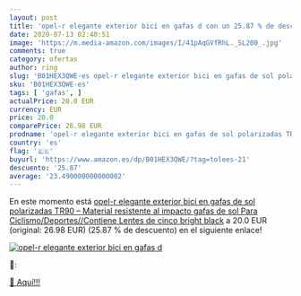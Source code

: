 ```yaml
---
layout: post
title: 'opel-r elegante exterior bici en gafas d con un 25.87 % de descuento'
date: 2020-07-13 02:40:51
image: 'https://m.media-amazon.com/images/I/41pAqGVfRhL._SL200_.jpg'
comments: true
category: ofertas
author: ring
slug: 'B01HEX3QWE-es opel-r elegante exterior bici en gafas de sol polarizadas...'
sku: 'B01HEX3QWE-es'
tags: [ 'gafas', ]
actualPrice: 20.0 EUR
currency: EUR
price: 20.0
comparePrice: 26.98 EUR
prodname: 'opel-r elegante exterior bici en gafas de sol polarizadas TR90 – Material resistente al impacto gafas de sol Para Ciclismo/Deportes//Contiene Lentes de cinco  bright black'
country: 'es'
flag: '🇪🇸'
buyurl: 'https://www.amazon.es/dp/B01HEX3QWE/?tag=tolees-21'
descuento: '25.87'
average: '23.490000000000002'
---
```


En este momento está [opel-r elegante exterior bici en gafas de sol polarizadas TR90 – Material resistente al impacto gafas de sol Para Ciclismo/Deportes//Contiene Lentes de cinco  bright black](https://www.amazon.es/dp/B01HEX3QWE/?tag=tolees-21) a 20.0 EUR (original: 26.98 EUR) (25.87 %  de descuento) en el siguiente enlace!

[![opel-r elegante exterior bici en gafas d](https://m.media-amazon.com/images/I/41pAqGVfRhL._SL200_.jpg)](https://www.amazon.es/dp/B01HEX3QWE/?tag=tolees-21)

🔎:


[🛒 Aquí!!!](https://www.amazon.es/dp/B01HEX3QWE/?tag=tolees-21)
